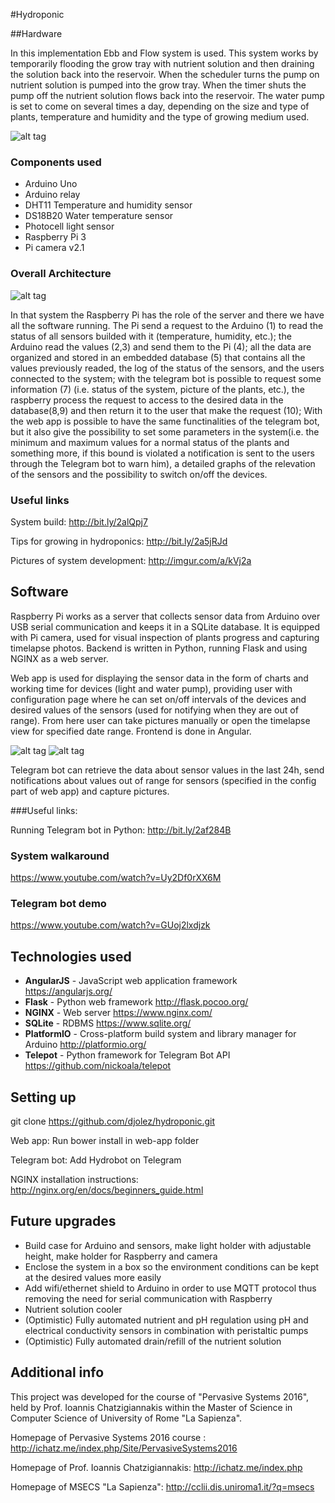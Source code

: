 #Hydroponic

##Hardware

In this implementation Ebb and Flow system is used. This system works by temporarily flooding the grow tray with nutrient solution and then draining the solution back into the reservoir. When the scheduler turns the pump on nutrient solution is pumped into the grow tray. When the timer shuts the pump off the nutrient solution flows back into the reservoir. The water pump is set to come on several times a day, depending on the size and type of plants, temperature and humidity and the type of growing medium used.

![alt tag](http://gardenious.com/wp-content/uploads/2014/08/how-to-build-an-ebb-and-flow-hydroponic-system.png)

### Components used

* Arduino Uno
* Arduino relay
* DHT11 Temperature and humidity sensor
* DS18B20 Water temperature sensor
* Photocell light sensor
* Raspberry Pi 3
* Pi camera v2.1 

### Overall Architecture
![alt tag](http://imgur.com/oAXko74)

In that system the Raspberry Pi has the role of the server and there we have all the software running.
The Pi send a request to the Arduino (1) to read the status of all sensors builded with it (temperature, humidity, etc.); the Arduino read the values (2,3) and send them to the Pi (4); all the data are organized and stored in an embedded database (5) that contains all the values previously readed, the log of the status of the sensors, and the users connected to the system; with the telegram bot is possible to request some information (7) (i.e. status of the system, picture of the plants, etc.), the raspberry process the request to access to the desired data in the database(8,9) and then return it to the user that make the request (10); With the web app is possible to have the same functinalities of the telegram bot, but it also give the possibility to set some parameters in the system(i.e. the minimum and maximum values for a normal status of the plants and something more, if this bound is violated a notification is sent to the users through the Telegram bot to warn him), a detailed graphs of the relevation of the sensors and the possibility to switch on/off the devices.


### Useful links

System build: http://bit.ly/2alQpj7

Tips for growing in hydroponics: http://bit.ly/2a5jRJd

Pictures of system development: http://imgur.com/a/kVj2a


## Software

Raspberry Pi works as a server that collects sensor data from Arduino over USB serial communication and keeps it in a SQLite database. It is equipped with Pi camera, used for visual inspection of plants progress and capturing timelapse photos. Backend is written in Python, running Flask and using NGINX as a web server.

Web app is used for displaying the sensor data in the form of charts and working time for devices (light and water pump), providing user with configuration page where he can set on/off intervals of the devices and desired values of the sensors (used for notifying when they are out of range). From here user can take pictures manually or open the timelapse view for specified date range. Frontend is done in Angular.

![alt tag](http://i.imgur.com/KRuebK3.png)
![alt tag](http://i.imgur.com/HaghVIf.png)


Telegram bot can retrieve the data about sensor values in the last 24h, send notifications about values out of range for sensors (specified in the config part of web app) and capture pictures.

###Useful links:

Running Telegram bot in Python: http://bit.ly/2af284B

### System walkaround
https://www.youtube.com/watch?v=Uy2Df0rXX6M

### Telegram bot demo
https://www.youtube.com/watch?v=GUoj2lxdjzk

## Technologies used

* **AngularJS** - JavaScript web application framework https://angularjs.org/
* **Flask** - Python web framework http://flask.pocoo.org/
* **NGINX** - Web server https://www.nginx.com/
* **SQLite** - RDBMS https://www.sqlite.org/
* **PlatformIO** - Cross-platform build system and library manager for Arduino http://platformio.org/
* **Telepot** - Python framework for Telegram Bot API https://github.com/nickoala/telepot


## Setting up

git clone https://github.com/djolez/hydroponic.git

Web app: Run bower install in web-app folder

Telegram bot: Add Hydrobot on Telegram

NGINX installation instructions: http://nginx.org/en/docs/beginners_guide.html

## Future upgrades

* Build case for Arduino and sensors, make light holder with adjustable height, make holder for Raspberry and camera
* Enclose the system in a box so the environment conditions can be kept at the desired values more easily
* Add wifi/ethernet shield to Arduino in order to use MQTT protocol thus removing the need for serial communication with Raspberry
* Nutrient solution cooler
* (Optimistic) Fully automated nutrient and pH regulation using pH and electrical conductivity sensors in combination with peristaltic pumps
* (Optimistic) Fully automated drain/refill of the nutrient solution

## Additional info

This project was developed for the course of "Pervasive Systems 2016", held by Prof. Ioannis Chatzigiannakis within the Master of Science in Computer Science of University of Rome "La Sapienza".

Homepage of Pervasive Systems 2016 course : http://ichatz.me/index.php/Site/PervasiveSystems2016

Homepage of Prof. Ioannis Chatzigiannakis: http://ichatz.me/index.php

Homepage of MSECS "La Sapienza": http://cclii.dis.uniroma1.it/?q=msecs
